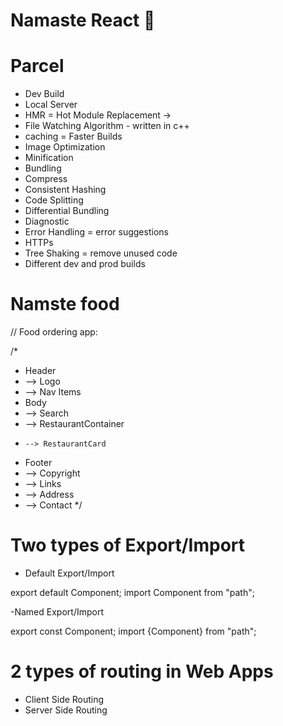# Namaste React 🚀

# Parcel

- Dev Build
- Local Server
- HMR = Hot Module Replacement ->
- File Watching Algorithm - written in c++
- caching = Faster Builds
- Image Optimization
- Minification
- Bundling
- Compress
- Consistent Hashing
- Code Splitting
- Differential Bundling
- Diagnostic
- Error Handling = error suggestions
- HTTPs
- Tree Shaking = remove unused code
- Different dev and prod builds

# Namste food

// Food ordering app:

/\*

- Header
- --> Logo
- --> Nav Items
- Body
- --> Search
- --> RestaurantContainer
-     --> RestaurantCard
- Footer
- --> Copyright
- --> Links
- --> Address
- --> Contact
  \*/

# Two types of Export/Import

- Default Export/Import

export default Component;
import Component from "path";

-Named Export/Import

export const Component;
import {Component} from "path";

# 2 types of routing in Web Apps

- Client Side Routing
- Server Side Routing
